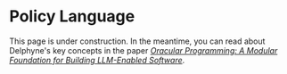 # Policy Language

This page is under construction. In the meantime, you can read about Delphyne's key concepts in the paper [_Oracular Programming: A Modular Foundation for Building LLM-Enabled Software_](https://arxiv.org/abs/2502.05310).